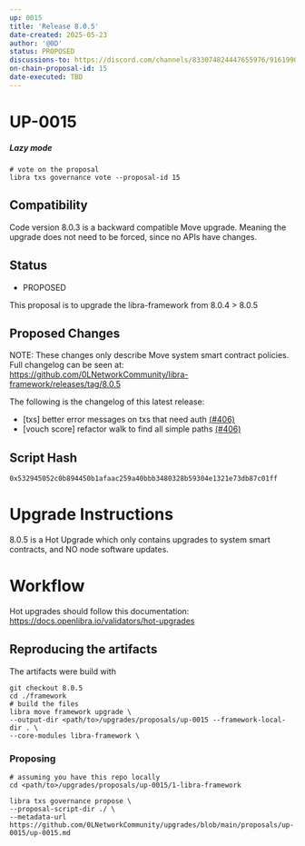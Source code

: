 ```yaml
---
up: 0015
title: 'Release 8.0.5'
date-created: 2025-05-23
author: '@0D'
status: PROPOSED
discussions-to: https://discord.com/channels/833074824447655976/916199092789600276
on-chain-proposal-id: 15
date-executed: TBD
---
```



# UP-0015


##### Lazy mode


```
# vote on the proposal
libra txs governance vote --proposal-id 15

```


## Compatibility

Code version 8.0.3 is a backward compatible Move upgrade. Meaning the upgrade does not need to be forced, since no APIs have changes.

## Status

- PROPOSED

This proposal is to upgrade the libra-framework from 8.0.4 > 8.0.5

## Proposed Changes

NOTE: These changes only describe Move system smart contract policies. Full changelog can be seen at: https://github.com/0LNetworkCommunity/libra-framework/releases/tag/8.0.5


The following is the changelog of this latest release:

- [txs] better error messages on txs that need auth [(#406)](https://github.com/0LNetworkCommunity/libra-framework/pull/407)
- [vouch score] refactor walk to find all simple paths [(#406)](https://github.com/0LNetworkCommunity/libra-framework/pull/406)


## Script Hash

`0x532945052c0b894450b1afaac259a40bbb3480328b59304e1321e73db87c01ff`

# Upgrade Instructions

8.0.5 is a Hot Upgrade which only contains upgrades to system smart contracts, and NO node software updates.

# Workflow
Hot upgrades should follow this documentation: https://docs.openlibra.io/validators/hot-upgrades

## Reproducing the artifacts
The artifacts were build with
```
git checkout 8.0.5
cd ./framework
# build the files
libra move framework upgrade \
--output-dir <path/to>/upgrades/proposals/up-0015 --framework-local-dir . \
--core-modules libra-framework \
```

### Proposing
```
# assuming you have this repo locally
cd <path/to>/upgrades/proposals/up-0015/1-libra-framework

libra txs governance propose \
--proposal-script-dir ./ \
--metadata-url https://github.com/0LNetworkCommunity/upgrades/blob/main/proposals/up-0015/up-0015.md
```
